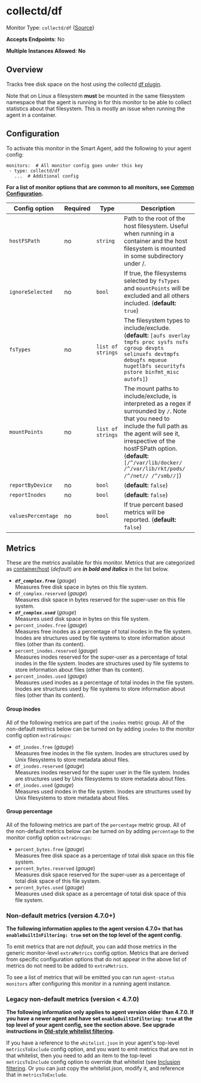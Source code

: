 
<!--- Generated by to-integrations-repo script in Smart Agent repo, DO NOT MODIFY HERE --->
<!--- GENERATED BY gomplate from scripts/docs/templates/monitor-page.md.tmpl --->

# collectd/df

Monitor Type: `collectd/df` ([Source](https://github.com/signalfx/signalfx-agent/tree/master/pkg/monitors/collectd/df))

**Accepts Endpoints**: No

**Multiple Instances Allowed**: **No**

## Overview

Tracks free disk space on the host using the collectd [df
plugin](https://collectd.org/wiki/index.php/Plugin:DF).

Note that on Linux a filesystem **must** be mounted in the same filesystem
namespace that the agent is running in for this monitor to be able to
collect statistics about that filesystem.  This is mostly an issue when
running the agent in a container.


## Configuration

To activate this monitor in the Smart Agent, add the following to your
agent config:

```
monitors:  # All monitor config goes under this key
 - type: collectd/df
   ...  # Additional config
```

**For a list of monitor options that are common to all monitors, see [Common
Configuration](../monitor-config.html#common-configuration).**


| Config option | Required | Type | Description |
| --- | --- | --- | --- |
| `hostFSPath` | no | `string` | Path to the root of the host filesystem.  Useful when running in a container and the host filesystem is mounted in some subdirectory under /. |
| `ignoreSelected` | no | `bool` | If true, the filesystems selected by `fsTypes` and `mountPoints` will be excluded and all others included. (**default:** `true`) |
| `fsTypes` | no | `list of strings` | The filesystem types to include/exclude. (**default:** `[aufs overlay tmpfs proc sysfs nsfs cgroup devpts selinuxfs devtmpfs debugfs mqueue hugetlbfs securityfs pstore binfmt_misc autofs]`) |
| `mountPoints` | no | `list of strings` | The mount paths to include/exclude, is interpreted as a regex if surrounded by `/`.  Note that you need to include the full path as the agent will see it, irrespective of the hostFSPath option. (**default:** `[/^/var/lib/docker/ /^/var/lib/rkt/pods/ /^/net// /^/smb//]`) |
| `reportByDevice` | no | `bool` |  (**default:** `false`) |
| `reportInodes` | no | `bool` |  (**default:** `false`) |
| `valuesPercentage` | no | `bool` | If true percent based metrics will be reported. (**default:** `false`) |


## Metrics

These are the metrics available for this monitor.
Metrics that are categorized as
[container/host](https://docs.signalfx.com/en/latest/admin-guide/usage.html#about-custom-bundled-and-high-resolution-metrics)
(*default*) are ***in bold and italics*** in the list below.


 - ***`df_complex.free`*** (*gauge*)<br>    Measures free disk space in bytes on this file system.
 - `df_complex.reserved` (*gauge*)<br>    Measures disk space in bytes reserved for the super-user on this file system.
 - ***`df_complex.used`*** (*gauge*)<br>    Measures used disk space in bytes on this file system.
 - `percent_inodes.free` (*gauge*)<br>    Measures free inodes as a percentage of total inodes in the file system.  Inodes are structures used by file systems to store information about files (other than its content).
 - `percent_inodes.reserved` (*gauge*)<br>    Measures inodes reserved for the super-user as a percentage of total inodes in the file system.  Inodes are structures used by file systems to store information about files (other than its content).
 - `percent_inodes.used` (*gauge*)<br>    Measures used inodes as a percentage of total inodes in the file system.  Inodes are structures used by file systems to store information about files (other than its content).

#### Group inodes
All of the following metrics are part of the `inodes` metric group. All of
the non-default metrics below can be turned on by adding `inodes` to the
monitor config option `extraGroups`:
 - `df_inodes.free` (*gauge*)<br>    Measures free inodes in the file system.  Inodes are structures used by Unix filesystems to store metadata about files.
 - `df_inodes.reserved` (*gauge*)<br>    Measures inodes reserved for the super user in the file system.  Inodes are structures used by Unix filesystems to store metadata about files.
 - `df_inodes.used` (*gauge*)<br>    Measures used inodes in the file system.  Inodes are structures used by Unix filesystems to store metadata about files.

#### Group percentage
All of the following metrics are part of the `percentage` metric group. All of
the non-default metrics below can be turned on by adding `percentage` to the
monitor config option `extraGroups`:
 - `percent_bytes.free` (*gauge*)<br>    Measures free disk space as a percentage of total disk space on this file system.
 - `percent_bytes.reserved` (*gauge*)<br>    Measures disk space reserved for the super-user as a percentage of total disk space of this file system.
 - `percent_bytes.used` (*gauge*)<br>    Measures used disk space as a percentage of total disk space of this file system.

### Non-default metrics (version 4.7.0+)

**The following information applies to the agent version 4.7.0+ that has
`enableBuiltInFiltering: true` set on the top level of the agent config.**

To emit metrics that are not _default_, you can add those metrics in the
generic monitor-level `extraMetrics` config option.  Metrics that are derived
from specific configuration options that do not appear in the above list of
metrics do not need to be added to `extraMetrics`.

To see a list of metrics that will be emitted you can run `agent-status
monitors` after configuring this monitor in a running agent instance.

### Legacy non-default metrics (version < 4.7.0)

**The following information only applies to agent version older than 4.7.0. If
you have a newer agent and have set `enableBuiltInFiltering: true` at the top
level of your agent config, see the section above. See upgrade instructions in
[Old-style whitelist filtering](../legacy-filtering.html#old-style-whitelist-filtering).**

If you have a reference to the `whitelist.json` in your agent's top-level
`metricsToExclude` config option, and you want to emit metrics that are not in
that whitelist, then you need to add an item to the top-level
`metricsToInclude` config option to override that whitelist (see [Inclusion
filtering](../legacy-filtering.html#inclusion-filtering).  Or you can just
copy the whitelist.json, modify it, and reference that in `metricsToExclude`.



